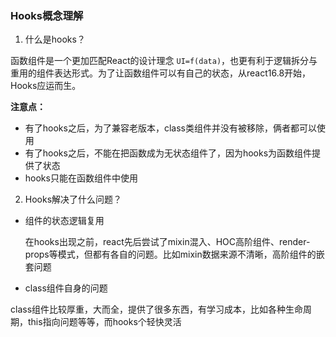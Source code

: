 ### Hooks概念理解

1. 什么是hooks？

函数组件是一个更加匹配React的设计理念 `UI=f(data)`，也更有利于逻辑拆分与重用的组件表达形式。为了让函数组件可以有自己的状态，从react16.8开始，Hooks应运而生。

**注意点：**

- 有了hooks之后，为了兼容老版本，class类组件并没有被移除，俩者都可以使用
- 有了hooks之后，不能在把函数成为无状态组件了，因为hooks为函数组件提供了状态
- hooks只能在函数组件中使用

2. Hooks解决了什么问题？

- 组件的状态逻辑复用

  在hooks出现之前，react先后尝试了mixin混入、HOC高阶组件、render-props等模式，但都有各自的问题。比如mixin数据来源不清晰，高阶组件的嵌套问题

- class组件自身的问题

​		class组件比较厚重，大而全，提供了很多东西，有学习成本，比如各种生命周期，this指向问题等等，而hooks个轻快灵活





​	